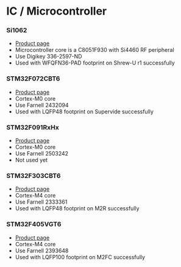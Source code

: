 # IC / Microcontroller

### Si1062
* [Product 
  page](http://www.silabs.com/products/wireless/wirelessmcu/Pages/si106x-8x.aspx)
* Microcontroller core is a C8051F930 with Si4460 RF peripheral
* Use Digikey 336-2597-ND
* Used with WFQFN36-PAD footprint on Shrew-U r1 successfully

### STM32F072CBT6
* [Product 
  page](http://www.st.com/web/en/catalog/mmc/FM141/SC1169/SS1574/LN1823/PF259606)
* Cortex-M0 core
* Use Farnell 2432094
* Used with LQFP48 footprint on Supervide successfully

### STM32F091RxHx
* [Product 
  page](http://www.st.com/web/catalog/mmc/FM141/SC1169/SS1574/LN7/PF260450)
* Cortex-M0 core
* Use Farnell 2503242
* Not used yet

### STM32F303CBT6
* [Product 
  page](http://www.st.com/web/catalog/mmc/FM141/SC1169/SS1576/LN1531/PF253449)
* Cortex-M4 core
* Use Farnell 2333361
* Used with LQFP48 footprint on M2R successfully

### STM32F405VGT6
* [Product 
  page](http://www.st.com/web/catalog/mmc/FM141/SC1169/SS1577/LN1035/PF252142)
* Cortex-M4 core
* Use Farnell 2393648
* Used with LQFP100 footprint on M2FC successfully
